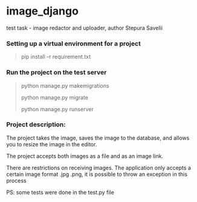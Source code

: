 # image_django
test task - image redactor and uploader,
author Stepura Savelii

### Setting up a virtual environment for a project

> pip install -r requirement.txt

### Run the project on the test server

> python manage.py makemigrations
> 
> python manage.py migrate
> 
> python manage.py runserver

### Project description:

The project takes the image, saves the image to the database, and allows you to resize the image in the editor.


The project accepts both images as a file and as an image link.

There are restrictions on receiving images. The application only accepts a certain image format .jpg .png, it is possible to throw an exception in this process


PS: some tests were done in the test.py file
